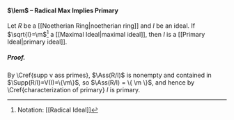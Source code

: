 #### $\lem$ – Radical Max Implies Primary
Let $R$ be a [[Noetherian Ring|noetherian ring]] and $I$ be an ideal. If $\sqrt{I}=\m$[^1] a [[Maximal Ideal|maximal ideal]], then $I$ is a [[Primary Ideal|primary ideal]].

##### *Proof.*
By \Cref{supp v ass primes}, $\Ass(R/I)$ is nonempty and contained in $\Supp(R/I)=V(I)=\{\m\}$, so $\Ass(R/I) = \{ \m \}$, and hence by \Cref{characterization of primary} $I$ is primary.

[^1]: Notation: [[Radical Ideal]]